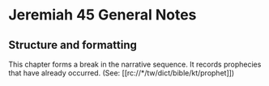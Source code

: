 # Jeremiah 45 General Notes
## Structure and formatting

This chapter forms a break in the narrative sequence. It records prophecies that have already occurred. (See: [[rc://*/tw/dict/bible/kt/prophet]])